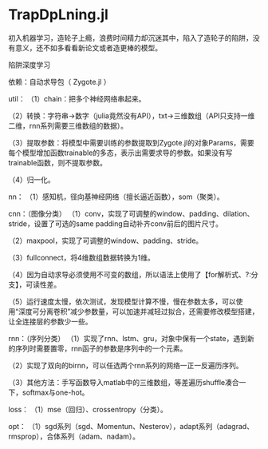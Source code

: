 # TrapDpLning.jl
初入机器学习，造轮子上瘾，浪费时间精力却沉迷其中，陷入了造轮子的陷阱，没有意义，还不如多看看新论文或者造更棒的模型。

陷阱深度学习

依赖：自动求导包（ Zygote.jl ）

util：
（1）chain：把多个神经网络串起来。

（2）转换：字符串->数字（julia竟然没有API），txt->三维数组（API只支持一维二维，rnn系列需要三维数组的数据）。

（3）提取参数：将模型中需要训练的参数提取到Zygote.jl的对象Params，需要每个模型增加函数trainable的多态，表示出需要求导的参数。如果没有写trainable函数，则不提取参数。

（4）归一化。

nn：
（1）感知机，径向基神经网络（擅长逼近函数），som（聚类）。

cnn：（图像分类）
（1）conv，实现了可调整的window、padding、dilation、stride，设置了可选的same padding自动补齐conv前后的图片尺寸。

（2）maxpool，实现了可调整的window、padding、stride。

（3）fullconnect，将4维数组数据转换为1维。

（4）因为自动求导必须使用不可变的数组，所以语法上使用了【for解析式、?:分支】，可读性差。

（5）运行速度太慢，依次测试，发现模型计算不慢，慢在参数太多，可以使用“深度可分离卷积”减少参数量，可以加速并减轻过拟合，还需要修改模型搭建，让全连接层的参数少一些。

rnn：（序列分类）
（1）实现了rnn、lstm、gru，对象中保有一个state，遇到新的序列时需要置零，rnn函子的参数是序列中的一个元素。

（2）实现了双向的birnn，可以任选两个rnn系列的网络一正一反遍历序列。

（3）其他方法：手写函数导入matlab中的三维数组，等差遍历shuffle凑合一下，softmax与one-hot。

loss：
（1）mse（回归）、crossentropy（分类）。

opt：
（1）sgd系列（sgd、Momentun、Nesterov），adapt系列（adagrad、rmsprop），合体系列（adam、nadam）。
















